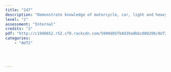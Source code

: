 ```yaml
---
title: "247"
description: "Demonstrate knowledge of motorcycle, car, light and heavy commercial vehicle braking systems"
level: "2"
assessment: "Internal"
credits: "2"
pdf: "http://c1940652.r52.cf0.rackcdn.com/5990d05fb8d39a0bbc000208/AUT2-247.pdf"
categories:
    - "AUT2"
    
    
    
    
---
```

